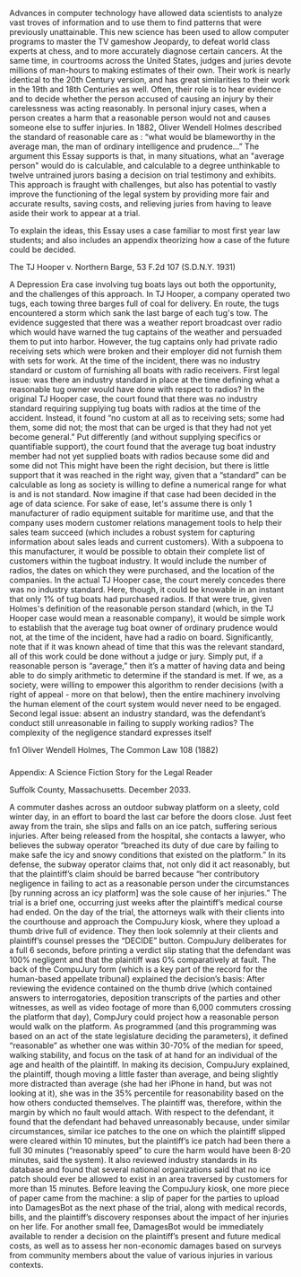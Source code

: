 Advances in computer technology have allowed data scientists to analyze vast troves of information and to use them to find patterns that were previously unattainable. This new science has been used to allow computer programs to master the TV gameshow Jeopardy, to defeat world class experts at chess, and to more accurately diagnose certain cancers.
At the same time, in courtrooms across the United States, judges and juries devote millions of man-hours to making estimates of their own. Their work is nearly identical to the 20th Century version, and has great similarities to their work in the 19th and 18th Centuries as well.  Often, their role is to hear evidence and to decide whether the person accused of causing an injury by their carelessness was acting reasonably.  In personal injury cases, when a person creates a harm that a reasonable person would not and causes someone else to suffer injuries. In 1882, Oliver Wendell Holmes described the standard of reasonable care as : “what would be blameworthy in the average man, the man of ordinary intelligence and prudence...” 
The argument this Essay supports is that, in many situations, what an "average person" would do is calculable, and calculable to a degree unthinkable to twelve untrained jurors basing a decision on trial testimony and exhibits.  
This approach is fraught with challenges, but also has potential to vastly improve the functioning of the legal system by providing more fair and accurate results, saving costs, and relieving juries from having to leave aside their work to appear at a trial.

To explain the ideas, this Essay uses a case familiar to most first year law students; and also includes an appendix theorizing how a case of the future could be decided.

The TJ Hooper v. Northern Barge, 53 F.2d 107 (S.D.N.Y. 1931)

A Depression Era case involving tug boats lays out both the opportunity, and the challenges of this approach. In TJ Hooper, a company operated two tugs, each towing three barges full of coal for delivery. En route, the tugs encountered a storm which sank the last barge of each tug's tow. The evidence suggested that there was a weather report broadcast over radio which would have warned the tug captains of the weather and persuaded them to put into harbor. However, the tug captains only had private radio receiving sets which were broken and their employer did not furnish them with sets for work. At the time of the incident, there was no industry standard or custom of furnishing all boats with radio receivers.
First legal issue: was there an industry standard in place at the time defining what a reasonable tug owner would have done with respect to radios? 
In the original TJ Hooper case, the court found that there was no industry standard requiring supplying tug boats with radios at the time of the accident.  Instead, it found “no custom at all as to receiving sets; some had them, some did not; the most that can be urged is that they had not yet become general.” Put differently (and without supplying specifics or quantifiable support), the court found that the average tug boat industry member had not yet supplied boats with radios because some did and some did not  This might have been the right decision, but there is little support that it was reached in the right way, given that a “standard” can be calculable as long as society is willing to define a numerical range for what is and is not standard.
Now imagine if that case had been decided in the age of data science. For sake of ease, let's assume there is only 1 manufacturer of radio equipment suitable for maritime use, and that the company uses modern customer relations management tools to help their sales team succeed (which includes a robust system for capturing information about sales leads and current customers). With a subpoena to this manufacturer, it would be possible to obtain their complete list of customers within the tugboat industry.  It would include the number of radios, the dates on which they were purchased, and the location of the companies.  In the actual TJ Hooper case, the court merely concedes there was no industry standard.  Here, though, it could be knowable in an instant that only 1% of tug boats had purchased radios.
If that were true, given Holmes's definition of the reasonable person standard (which, in the TJ Hooper case would mean a reasonable company), it would be simple work to establish that the average tug boat owner of ordinary prudence would not, at the time of the incident, have had a radio on board.
Significantly, note that if it was known ahead of time that this was the relevant standard, all of this work could be done without a judge or jury.  Simply put, if a reasonable person is “average,” then it’s a matter of having data and being able to do simply arithmetic to determine if the standard is met.  If we, as a society, were willing to empower this algorithm to render decisions (with a right of appeal - more on that below), then the entire machinery involving the human element of the court system would never need to be engaged.  
Second legal issue: absent an industry standard, was the defendant’s conduct still unreasonable in failing to supply working radios?
The complexity of the negligence standard expresses itself 
 
fn1 Oliver Wendell Holmes, The Common Law 108 (1882)
#####
 
Appendix: A Science Fiction Story for the Legal Reader

Suffolk County, Massachusetts. December 2033.

A commuter dashes across an outdoor subway platform on a sleety, cold winter day, in an effort to board the last car before the doors close. Just feet away from the train, she slips and falls on an ice patch, suffering serious injuries. After being released from the hospital, she contacts a lawyer, who believes the subway operator “breached its duty of due care by failing to make safe the icy and snowy conditions that existed on the platform.” In its defense, the subway operator claims that, not only did it act reasonably, but that the plaintiff’s claim should be barred because “her contributory negligence in failing to act as a reasonable person under the circumstances [by running across an icy platform] was the sole cause of her injuries.” The trial is a brief one, occurring just weeks after the plaintiff’s medical course had ended. On the day of the trial, the attorneys walk with their clients into the courthouse and approach the CompuJury kiosk, where they upload a thumb drive full of evidence. They then look solemnly at their clients and plaintiff’s counsel presses the “DECIDE” button. CompuJury deliberates for a full 6 seconds, before printing a verdict slip stating that the defendant was 100% negligent and that the plaintiff was 0% comparatively at fault. The back of the CompuJury form (which is a key part of the record for the human-based appellate tribunal) explained the decision’s basis: After reviewing the evidence contained on the thumb drive (which contained answers to interrogatories, deposition transcripts of the parties and other witnesses, as well as video footage of more than 6,000 commuters crossing the platform that day), CompJury could project how a reasonable person would walk on the platform. As programmed (and this programming was based on an act of the state legislature deciding the parameters), it defined “reasonable” as whether one was within 30-70% of the median for speed, walking stability, and focus on the task of at hand for an individual of the age and health of the plaintiff. In making its decision, CompuJury explained, the plaintiff, though moving a little faster than average, and being slightly more distracted than average (she had her iPhone in hand, but was not looking at it), she was in the 35% percentile for reasonability based on the how others conducted themselves. The plaintiff was, therefore, within the margin by which no fault would attach. With respect to the defendant, it found that the defendant had behaved unreasonably because, under similar circumstances, similar ice patches to the one on which the plaintiff slipped were cleared within 10 minutes, but the plaintiff’s ice patch had been there a full 30 minutes (“reasonably speed” to cure the harm would have been 8-20 minutes, said the system). It also reviewed industry standards in its database and found that several national organizations said that no ice patch should ever be allowed to exist in an area traversed by customers for more than 15 minutes.
Before leaving the CompuJury kiosk, one more piece of paper came from the machine: a slip of paper for the parties to upload into DamagesBot as the next phase of the trial, along with medical records, bills, and the plaintiff’s discovery responses about the impact of her injuries on her life. For another small fee, DamagesBot would be immediately available to render a decision on the plaintiff’s present and future medical costs, as well as to assess her non-economic damages based on surveys from community members about the value of various injuries in various contexts.
 
